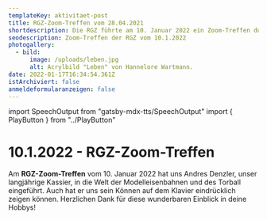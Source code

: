 ```yaml
---
templateKey: aktivitaet-post
title: RGZ-Zoom-Treffen vom 28.04.2021
shortdescription: Die RGZ führte am 10. Januar 2022 ein Zoom-Treffen durch.
seodescription: Zoom-Treffen der RGZ vom 10.1.2022
photogallery:
  - bild:
      image: /uploads/leben.jpg
      alt: Acrylbild "Leben" von Hannelore Wartmann.
date: 2022-01-17T16:34:54.361Z
istArchiviert: false
anmeldeformularanzeigen: false
---
```

import SpeechOutput from "gatsby-mdx-tts/SpeechOutput"
import { PlayButton } from "../PlayButton"

<SpeechOutput id="aktivitaet-zoom-treffen-2022-01-10" customPlayButton={PlayButton}>

# 10.1.2022 - RGZ-Zoom-Treffen

Am **RGZ-Zoom-Treffen** vom 10. Januar 2022 hat uns Andres Denzler, unser langjährige Kassier, in die Welt der Modelleisenbahnen und des Torball eingeführt. Auch hat er uns sein Können auf dem Klavier eindrücklich zeigen können. Herzlichen Dank für diese wunderbaren Einblick in deine Hobbys! 



</SpeechOutput>